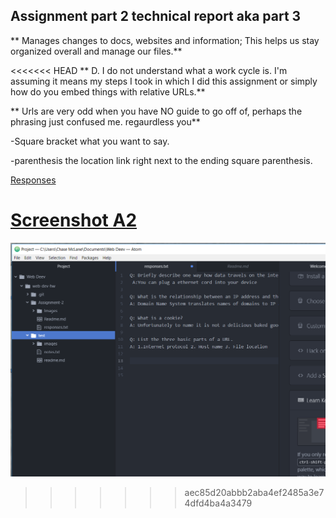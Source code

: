  ## Assignment part 2 technical report aka part 3

 ** Manages changes to docs, websites and information; This helps us stay organized overall and manage our files.**

<<<<<<< HEAD
** D. I do not understand what a work cycle is. I'm assuming it means my steps I took in which I did this assignment or simply how do you embed things with relative URLs.**

** Urls are very odd when you have NO guide to go off of, perhaps the phrasing just confused me.
regaurdless you**

-Square bracket what you want to say.

-parenthesis the location link right next to the ending square parenthesis.

[Responses](./Assignment-2/responses.txt)

[Screenshot A2](./Assignment-2/images.png)
=======
![Screenshot A2](./Images/Screenshot_Assignment2%20-%20Copy.png )
>>>>>>> aec85d20abbb2aba4ef2485a3e74dfd4ba4a3479
